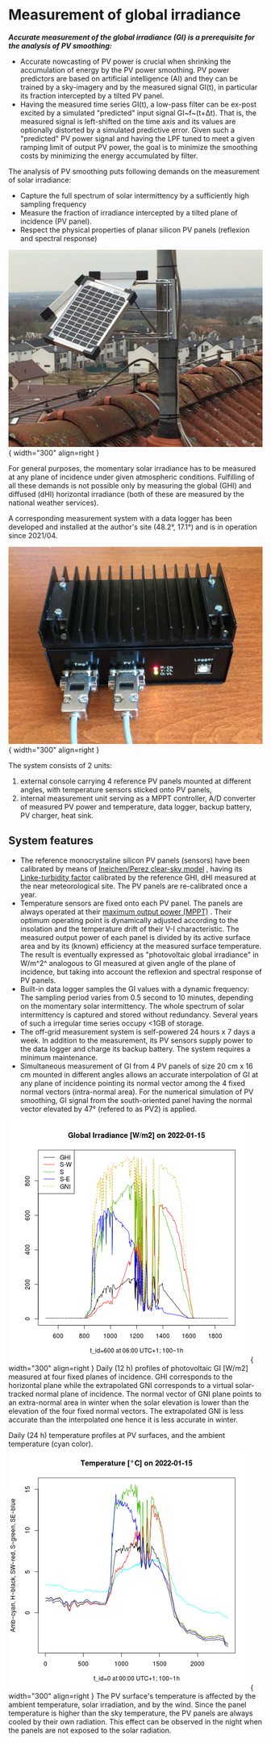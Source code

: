 # Measurement of global irradiance
***Accurate measurement of the global irradiance (GI) is a prerequisite for the analysis of PV smoothing:***  

* Accurate nowcasting of PV power is crucial when shrinking the accumulation of energy by the PV power smoothing. PV power predictors are based on artificial intelligence (AI) and they can be trained by a sky-imagery and by the measured signal GI(t), in particular its fraction intercepted by a tilted PV panel.
* Having the measured time series GI(t), a low-pass filter can be ex-post excited by a simulated "predicted" input signal GI~f~(t+Δt). That is, the measured signal is left-shifted on the time axis and its values are optionally distorted by a simulated predictive error. Given such a "predicted" PV power signal and having the LPF tuned to meet a given ramping limit of output PV power, the goal is to minimize the smoothing costs by minimizing the energy accumulated by filter.

The analysis of PV smoothing puts following demands on the measurement of solar irradiance:  

- Capture the full spectrum of solar intermittency by a sufficiently high sampling frequency
- Measure the fraction of irradiance intercepted by a tilted plane of incidence (PV panel). 
- Respect the physical properties of planar silicon PV panels (reflexion and spectral response)

![PV console](img/PV_Panels.JPG){ width="300"  align=right }

For general purposes, the momentary solar irradiance has to be measured at any plane of incidence under given atmospheric conditions. Fulfilling of all these demands is not possible only by measuring the global (GHI) and diffused (dHI) horizontal irradiance (both of these are measured by the national weather services).

A corresponding measurement system with a data logger has been developed and installed at the author's site (48.2°, 17.1°) and is in operation since 2021/04.

![PV_logger](img/PV_Logger.JPG){ width="300"  align=right }

 The system consists of 2 units:

1. external console carrying 4 reference PV panels mounted at different angles, with temperature sensors sticked onto PV panels,
2. internal measurement unit serving as a MPPT controller, A/D converter of measured PV power and temperature, data logger, backup battery, PV charger, heat sink.

## System features

* The reference monocrystaline silicon PV panels (sensors) have been calibrated by means of 
[Ineichen/Perez clear-sky model](https://pvlib-python.readthedocs.io/en/v0.4.3/generated/pvlib.clearsky.ineichen.html)
, having its 
[Linke-turbidity factor](https://glossary.ametsoc.org/wiki/Linke_turbidity_factor)
 calibrated by the reference GHI, dHI measured at the near meteorological site. The PV panels are re-calibrated once a year.
* Temperature sensors are fixed onto each PV panel. The panels are always operated at their
[maximum output power (MPPT)](https://www.leonics.com/support/article2_14j/articles2_14j_en.php)
. Their optimum operating point is dynamically adjusted according to the insolation and the temperature drift of their V-I characteristic. The measured output power of each panel is divided by its active surface area and by its (known) efficiency at the measured surface temperature. The result is eventually expressed as "photovoltaic global irradiance" in W/m^2^ analogous to GI measured at given angle of the plane of incidence, but taking into account the reflexion and spectral response of PV panels.
* Built-in data logger samples the GI values with a dynamic frequency: The sampling period varies from 0.5 second to 10 minutes, depending on the momentary solar intermittency. The whole spectrum of solar intermittency is captured and stored without redundancy. Several years of such a irregular time series occupy <1GB of storage.
* The off-grid measurement system is self-powered 24 hours x 7 days a week. In addition to the measurement, its PV sensors supply power to the data logger and charge its backup battery. The system requires a minimum maintenance.
* Simultaneous measurement of GI from 4 PV panels of size 20 cm x 16 cm mounted in different angles allows an accurate interpolation of GI at any plane of incidence pointing its normal vector among the 4 fixed normal vectors (intra-normal area). For the numerical simulation of PV smoothing, GI signal from the south-oriented panel having the normal vector elevated by 47° (refered to as PV2) is applied.
  
![GI](img/GI.2022-01-15.png){ width="300" align=right }
Daily (12 h) profiles of photovoltaic GI [W/m2] measured at four fixed planes of incidence. GHI corresponds to the horizontal plane while the extrapolated GNI corresponds to a virtual solar-tracked normal plane of incidence. The normal vector of GNI plane points to an extra-normal area in winter when the solar elevation is lower than the elevation of the four fixed normal vectors. The extrapolated GNI is less accurate than the interpolated one hence it is less accurate in winter.  

Daily (24 h) temperature profiles at PV surfaces, and the ambient temperature (cyan color).
![Cels](img/Cels.2022-01-15.png){ width="300" align=right }
The PV surface's temperature is affected by the ambient temperature, solar irradiation, and by the wind. Since the panel temperature is higher than the sky temperature, the PV panels are always cooled by their own radiation. This effect can be observed in the night when the panels are not exposed to the solar radiation.
